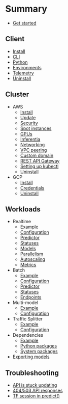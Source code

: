 # Summary

* [Get started](workloads/realtime/example.md)

## Client

* [Install](client/install.md)
* [CLI](client/cli.md)
* [Python](client/python.md)
* [Environments](client/environments.md)
* [Telemetry](client/telemetry.md)
* [Uninstall](client/uninstall.md)

## Cluster

* AWS
  * [Install](cluster/aws/install.md)
  * [Update](cluster/aws/update.md)
  * [Security](cluster/aws/security.md)
  * [Spot instances](cluster/aws/spot.md)
  * [GPUs](cluster/aws/gpu.md)
  * [Inferentia](cluster/aws/inferentia.md)
  * [Networking](cluster/aws/networking.md)
  * [VPC peering](cluster/aws/vpc-peering.md)
  * [Custom domain](cluster/aws/custom-domain.md)
  * [REST API Gateway](cluster/aws/rest-api-gateway.md)
  * [Setting up kubectl](cluster/aws/kubectl.md)
  * [Uninstall](cluster/aws/uninstall.md)
* GCP
  * [Install](cluster/gcp/install.md)
  * [Credentials](cluster/gcp/credentials.md)
  * [Uninstall](cluster/gcp/uninstall.md)

## Workloads

* Realtime
  * [Example](workloads/realtime/example.md)
  * [Configuration](workloads/realtime/configuration.md)
  * [Predictor](workloads/realtime/predictors.md)
  * [Statuses](workloads/realtime/statuses.md)
  * [Models](workloads/realtime/models.md)
  * [Parallelism](workloads/realtime/parallelism.md)
  * [Autoscaling](workloads/realtime/autoscaling.md)
  * [Metrics](workloads/realtime/metrics.md)
* Batch
  * [Example](workloads/batch/example.md)
  * [Configuration](workloads/batch/configuration.md)
  * [Predictor](workloads/batch/predictors.md)
  * [Statuses](workloads/batch/statuses.md)
  * [Endpoints](workloads/batch/endpoints.md)
* Multi-model
  * [Example](workloads/multi-model/example.md)
  * [Configuration](workloads/multi-model/configuration.md)
* Traffic Splitter
  * [Example](workloads/traffic-splitter/example.md)
  * [Configuration](workloads/traffic-splitter/configuration.md)
* Dependencies
  * [Example](workloads/dependencies/example.md)
  * [Python packages](workloads/dependencies/python-packages.md)
  * [System packages](workloads/dependencies/system-packages.md)
* [Exporting models](workloads/exporting.md)

## Troubleshooting

* [API is stuck updating](troubleshooting/stuck-updating.md)
* [404/503 API responses](troubleshooting/api-request-errors.md)
* [TF session in predict()](troubleshooting/tf-session-in-predict.md)
